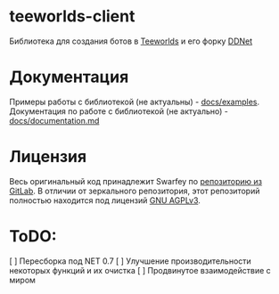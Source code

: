 # teeworlds-client
Библиотека для создания ботов в [Teeworlds](https://github.com/teeworlds/teeworlds) и его форку [DDNet](https://github.com/ddnet/ddnet)

# Документация
Примеры работы с библиотекой (не актуальны) - [docs/examples](https://github.com/korguzenok/teeworlds-client/blob/main/docs/examples).
Документация по работе с библиотекой (не актуально) - [docs/documentation.md](https://github.com/korguzenok/teeworlds-client/blob/main/docs/documentation.md)

# Лицензия
Весь оригинальный код принадлежит Swarfey по [репозиторию из GitLab](https://gitlab.com/swarfey/teeworlds-client).
В отличии от зеркального репозитория, этот репозиторий полностью находится под лицензий [GNU AGPLv3](https://github.com/korguzenok/teeworlds-client/blob/main/LICENSE).

# ToDO:
[ ] Пересборка под NET 0.7
[ ] Улучшение производительности некоторых функций и их очистка
[ ] Продвинутое взаимодействие с миром